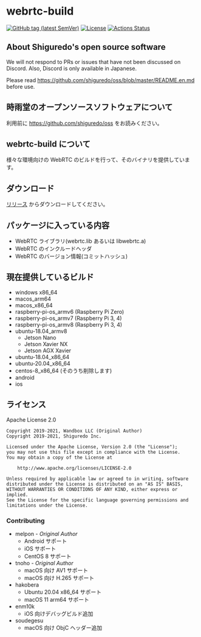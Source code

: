# webrtc-build

[![GitHub tag (latest SemVer)](https://img.shields.io/github/tag/shiguredo-webrtc-build/webrtc-build.svg)](https://github.com/shiguredo-webrtc-build/webrtc-build)
[![License](https://img.shields.io/badge/License-Apache%202.0-blue.svg)](https://opensource.org/licenses/Apache-2.0)
[![Actions Status](https://github.com/shiguredo-webrtc-build/webrtc-build/workflows/build/badge.svg)](https://github.com/shiguredo-webrtc-build/webrtc-build/actions)

## About Shiguredo's open source software

We will not respond to PRs or issues that have not been discussed on Discord. Also, Discord is only available in Japanese.

Please read https://github.com/shiguredo/oss/blob/master/README.en.md before use.

## 時雨堂のオープンソースソフトウェアについて

利用前に https://github.com/shiguredo/oss をお読みください。

## webrtc-build について

様々な環境向けの WebRTC のビルドを行って、そのバイナリを提供しています。

## ダウンロード

[リリース](https://github.com/melpon/webrtc-build/releases) からダウンロードしてください。

## パッケージに入っている内容

- WebRTC ライブラリ(webrtc.lib あるいは libwebrtc.a)
- WebRTC のインクルードヘッダ
- WebRTC のバージョン情報(コミットハッシュ)

## 現在提供しているビルド

- windows x86_64
- macos_arm64
- macos_x86_64
- raspberry-pi-os_armv6 (Raspberry Pi Zero)
- raspberry-pi-os_armv7 (Raspberry Pi 3, 4)
- raspberry-pi-os_armv8 (Raspberry Pi 3, 4)
- ubuntu-18.04_armv8
    - Jetson Nano
    - Jetson Xavier NX
    - Jetson AGX Xavier
- ubuntu-18.04_x86_64
- ubuntu-20.04_x86_64
- centos-8_x86_64 (そのうち削除します)
- android
- ios

## ライセンス

Apache License 2.0

```
Copyright 2019-2021, Wandbox LLC (Original Author)
Copyright 2019-2021, Shiguredo Inc.

Licensed under the Apache License, Version 2.0 (the "License");
you may not use this file except in compliance with the License.
You may obtain a copy of the License at

    http://www.apache.org/licenses/LICENSE-2.0

Unless required by applicable law or agreed to in writing, software
distributed under the License is distributed on an "AS IS" BASIS,
WITHOUT WARRANTIES OR CONDITIONS OF ANY KIND, either express or implied.
See the License for the specific language governing permissions and
limitations under the License.
```

### Contributing

- melpon - *Original Author*
    - Android サポート
    - iOS サポート
    - CentOS 8 サポート
- tnoho - *Original Author*
    - macOS 向け AV1 サポート
    - macOS 向け H.265 サポート
- hakobera
    - Ubuntu 20.04 x86_64 サポート
    - macOS 11 arm64 サポート
- enm10k
    - iOS 向けデバッグビルド追加
- soudegesu
    - macOS 向け ObjC ヘッダー追加
